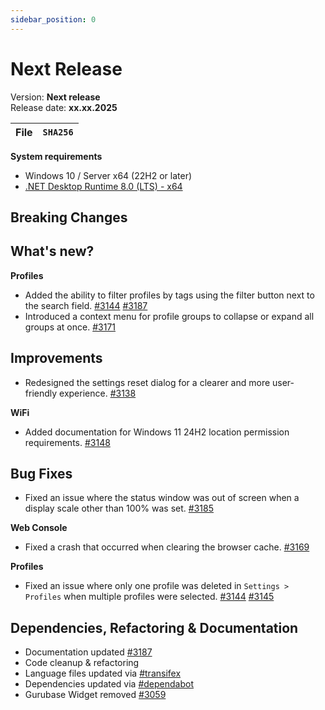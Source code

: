 ```yaml
---
sidebar_position: 0
---
```


# Next Release

Version: **Next release** <br />
Release date: **xx.xx.2025**

| File | `SHA256` |
| ---- | -------- |

**System requirements**

- Windows 10 / Server x64 (22H2 or later)
- [.NET Desktop Runtime 8.0 (LTS) - x64](https://dotnet.microsoft.com/en-us/download/dotnet/8.0/runtime)

## Breaking Changes

## What's new?

**Profiles**

- Added the ability to filter profiles by tags using the filter button next to the search field. [#3144](https://github.com/BornToBeRoot/NETworkManager/pull/3144) [#3187](https://github.com/BornToBeRoot/NETworkManager/pull/3187)
- Introduced a context menu for profile groups to collapse or expand all groups at once. [#3171](https://github.com/BornToBeRoot/NETworkManager/pull/3171)

## Improvements

- Redesigned the settings reset dialog for a clearer and more user-friendly experience. [#3138](https://github.com/BornToBeRoot/NETworkManager/pull/3138)

**WiFi**

- Added documentation for Windows 11 24H2 location permission requirements. [#3148](https://github.com/BornToBeRoot/NETworkManager/pull/3148)

## Bug Fixes

- Fixed an issue where the status window was out of screen when a display scale other than 100% was set. [#3185](https://github.com/BornToBeRoot/NETworkManager/pull/3185)

**Web Console**

- Fixed a crash that occurred when clearing the browser cache. [#3169](https://github.com/BornToBeRoot/NETworkManager/pull/3169)

**Profiles**

- Fixed an issue where only one profile was deleted in `Settings > Profiles` when multiple profiles were selected. [#3144](https://github.com/BornToBeRoot/NETworkManager/pull/3144) [#3145](https://github.com/BornToBeRoot/NETworkManager/issues/3145)

## Dependencies, Refactoring & Documentation

- Documentation updated [#3187](https://github.com/BornToBeRoot/NETworkManager/pull/3187)
- Code cleanup & refactoring
- Language files updated via [#transifex](https://github.com/BornToBeRoot/NETworkManager/pulls?q=author%3Aapp%2Ftransifex-integration)
- Dependencies updated via [#dependabot](https://github.com/BornToBeRoot/NETworkManager/pulls?q=author%3Aapp%2Fdependabot)
- Gurubase Widget removed [#3059](https://github.com/BornToBeRoot/NETworkManager/pull/3059)
